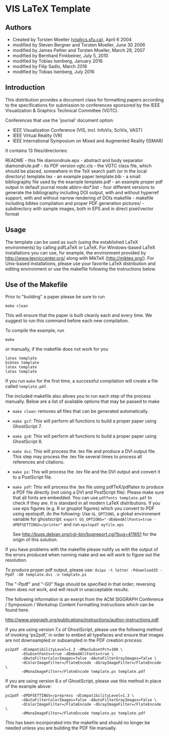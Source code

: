# VIS LaTeX Template

## Authors

* Created by Torsten Moeller (vis@cs.sfu.ca), April 6 2004
* modified by Steven Bergner and Torsten Moeller, June 30 2006
* modified by James Peltier and Torsten Moeller, March 28, 2007
* modified by Bernhard Finkbeiner, July 5, 2010
* modified by Tobias Isenberg, January 2016
* modified by Filip Sadlo, March 2016
* modified by Tobias Isenberg, July 2016

## Introduction

This distribution provides a document class for formatting papers
according to the specifications for submission to conferences
sponsored by the IEEE Visualization & Graphics Technical Committee
(VGTC).

Conferences that use the 'journal' document option:

- IEEE Visualization Conference (VIS, incl. InfoVis, SciVis, VAST)
- IEEE Virtual Reality (VR)
- IEEE International Symposium on Mixed and Augmented Reality (ISMAR)

It contains 13 files/directories:

README          - this file
diamondrule.eps - abstract and body separator
diamondrule.pdf - its PDF version
vgtc.cls        - the VGTC class file, which should be placed, somewhere in the TeX search path (or in the local directory)
template.tex    - an example paper
template.bib    - a small bibliography file used by the example
template.pdf    - an example proper pdf output in default journal mode
abbrv-doi*.bst  - four different versions to generate the bibliography including DOI output, with and without hyperref support, with and without narrow rendering of DOIs
makefile        - makefile including bibtex compilation and proper PDF generation
pictures/       - subdirectory with sample images, both in EPS and in direct pixel/vector format

## Usage

The template can be used as such (using the established LaTeX
environments) by calling pdfLaTeX or LaTeX. For Windows-based LaTeX
installations you can use, for example, the environment provided by
http://www.texniccenter.org/ along with MikTeX
(http://miktex.org/). For Unix-based installations, please use your
favorite LaTeX distribution and editing environment or use the
makefile following the instructions below.

## Use of the Makefile

Prior to "building" a paper please be sure to run

    make clean

This will ensure that the paper is built cleanly each and every time. We suggest to run this command before each new compilation.

To compile the example, run

    make

or manually, if the makefile does not work for you

    latex template
    bibtex template
    latex template
    latex template

If you run `make` for the first time, a successful compilation will create a file called `template.pdf`.

The included makefile also allows you to run each step of the process manually.  Below are a list of available options that may be passed to make

* `make clean`: removes all files that can be generated automatically.

* `make gs7`: This will perform all functions to build a proper paper using GhostScript 7.

* `make gs8`:  This will perform all functions to build a proper paper using GhostScript 8.

* `make dvi`: This will process the .tex file and produce a DVI output
   file.  This step may process the .tex file several times to process
   all references and citations.

* `make ps`: This will process the .tex file and the DVI output and
   convert it to a PostScript file.

* `make pdf`: This will process the .tex file using pdfTeX/pdflatex to
   produce a PDF file directly (not using a DVI and PostScript file).
   Please make sure that all fonts are embedded.  You can use `pdffonts
   template.pdf` to check if they are.  It is standard in all modern
   LaTeX distributions.  If you use eps figures (e.g. R or gnuplot
   figures) which you convert to PDF using epstopdf, do the following:
   Use `GL_OPTIONS`, a global environment variable for ghostscript:
   `export GS_OPTIONS="-dEmbedAllFonts=true -dPDFSETTINGS=/printer"`
   and run `epstopdf myfile.eps`

   See http://bugs.debian.org/cgi-bin/bugreport.cgi?bug=411651 for the
   origin of this solution.


If you have problems with the makefile please notify us with the output of
the errors produced when running make and we will work to figure out the
resolution.


To produce proper pdf output, please use:
  `dvips -t letter -Pdownload35 -Ppdf -G0 template.dvi -o template.ps`

The "-Ppdf" and "-G0" flags should be specified in that order; reversing
them does not work, and will result in unacceptable results.

The following information is an exerpt from the ACM SIGGRAPH Conference /
Symposium / Workshop Content Formatting Instructions which can be found
here.

 http://www.siggraph.org/publications/instructions/author-instructions.pdf

If you are using version 7.x of GhostScript, please use the following
method of invoking ‘ps2pdf,’ in order to embed all typefaces and ensure
that images are not downsampled or subsampled in the PDF creation process:

    ps2pdf -dCompatibilityLevel=1.3 -dMaxSubsetPct=100 \
           -dSubsetFonts=true -dEmbedAllFonts=true \
           -dAutoFilterColorImages=false -dAutoFilterGrayImages=false \
           -dColorImageFilter=/FlateEncode -dGrayImageFilter=/FlateEncode \
           -dMonoImageFilter=/FlateEncode template.ps template.pdf

If you are using version 8.x of GhostScript, please use this method in
place of the example above:

    ps2pdf -dPDFSETTINGS=/prepress -dCompatibilityLevel=1.3 \
           -dAutoFilterColorImages=false -dAutoFilterGrayImages=false \
           -dColorImageFilter=/FlateEncode -dGrayImageFilter=/FlateEncode \
           -dMonoImageFilter=/FlateEncode template.ps template.pdf

This has been incorporated into the makefile and should no longer be needed
unless you are building the PDF file manually.
